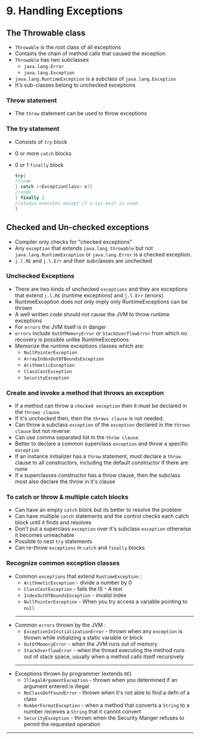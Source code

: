 # 9. Handling Exceptions

## The Throwable class

- `Throwable` is the root class of all exceptions
- Contains the chain of method calls that caused the exception
- `Throwable` has two subclasses
  - `java.lang.Error`
  - `java.lang.Exception`
- `java.lang.RuntimeException` is a subclass of `java.lang.Exception`
- It's sub-classes belong to unchecked exceptions

### Throw statement

- The `throw` statement can be used to throw exceptions

### The try statement

- Consists of `try` block
- 0 or more `catch` blocks
- 0 or 1 `finally` block

    ```java
    try{
    //code
    } catch (<ExceptionClass> e){
    //code
    } finally {
    //always executes except if a sys.exit is used
    }
    ```

## Checked and Un-checked exceptions

- Compiler only checks for "checked exceptions"
- Any `exception` that extends `java.lang.throwable` but not `java.lang.RuntimeException` or `java.lang.Error` is a checked exception.
- `j.l.RE` and `j.l.Err` and their subclasses are unchecked

### Unchecked Exceptions

- There are two kinds of unchecked `exceptions` and they are exceptions that extend `j.l.RE` (runtime exceptions) and `j.l.Err` (errors).
- RuntimeException does not only imply only RuntimeExceptions can be thrown
- A well written code should not cause the JVM to throw runtime exceptions
- For `errors` the JVM itself is in danger
- `errors` include `OutOfMemoryError` or `StackOverflowError` from which no recovery is possible unlike RuntimeExceptions
- Memorize the runtime exceptions classes which are:
  - `NullPointerException`
  - `ArrayIndexOutOfBoundsException`
  - `ArithmeticException`
  - `ClassCastException`
  - `SecurityException`

### Create and invoke a method that throws an exception

- If a method can throw a `checked exception` then it must be declared in the `throws clause`.
- If it's unchecked then, then the `throws clause` is not needed.
- Can throw a subclass `exception` of the `exception` declared in the `throws clause` but not reverse
- Can use comma separated list in the `throw clause`.
- Better to declare a common superclass `exception` and throw a specific `exception`
- If an instance initializer has a `throw` statement, must declare a `throw` clause to all constructors, including the default constructor if there are none
- If a superclasses constructor has a throw clause, then the subclass most also declare the throw in it's clause

### To catch or throw & multiple catch blocks

- Can have an empty `catch` block but its better to resolve the problem
- Can have multiple `catch` statements and the control checks each catch block until it finds and resolves
- Don't put a superclass `exception` over it's subclass `exception` otherwise it becomes unreachable
- Possible to nest `try` statements
- Can re-throw `exceptions` in `catch` and `finally` blocks

### Recognize common exception classes

- Common `exceptions` that extend `RuntimeException` :
  - `ArithmeticException` - divide a number by 0
  - `ClassCastException` - fails the IS - A test
  - `IndexOutOfBoundsException` - invalid index
  - `NullPointerException` - When you try access a variable pointing to `null`
  - ---
- Common `errors` thrown by the JVM :
  - `ExceptionInInitializationError` - thrown when any `exception` is thrown while initializing a static variable or block
  - `OutOfMemoryError` - when the JVM runs out of memory
  - `StackOverflowError` - when the thread executing the method runs out of stack space, usually when a method calls itself recursively
  - ---
- Exceptions thrown by programmer (extends `RE`)
  - `IllegalArgumentException` - thrown when you determined if an argument entered is illegal
  - `NoClassDefFoundError` - thrown when it's not able to find a defn of a class
  - `NumberFormatException` - when a method that converts a `String` to a number receives a `String` that it cannot convert
  - `SecurityException` - thrown when the Security Manger refuses to permit the requested operation

- ---
